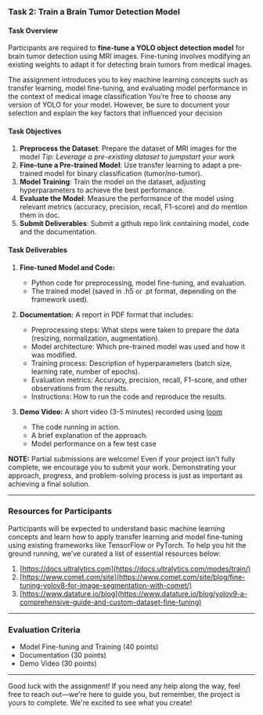 ### **Task 2: Train a Brain Tumor Detection Model**

#### **Task Overview**

Participants are required to **fine-tune a YOLO object detection model** for brain tumor detection using MRI images. Fine-tuning involves modifying an existing weights to adapt it for detecting brain tumors from medical images.

The assignment introduces you to key machine learning concepts such as transfer learning, model fine-tuning, and evaluating model performance in the context of medical image classification You’re free to choose any version of YOLO for your model. However, be sure to document your selection and explain the key factors that influenced your decision
#### **Task Objectives**

1. **Preprocess the Dataset**: Prepare the dataset of MRI images for the model
	*Tip: Leverage a pre-existing dataset to jumpstart your work*
2. **Fine-tune a Pre-trained Model**: Use transfer learning to adapt a pre-trained model for binary classification (tumor/no-tumor).
3. **Model Training**: Train the model on the dataset, adjusting hyperparameters to achieve the best performance.
4. **Evaluate the Model**: Measure the performance of the model using relevant metrics (accuracy, precision, recall, F1-score) and do mention them in doc.
5. **Submit Deliverables**: Submit a github repo link containing model, code and the documentation.
#### **Task Deliverables**

1. **Fine-tuned Model and Code:**
	* Python code for preprocessing, model fine-tuning, and evaluation.
	* The trained model (saved in .h5 or .pt format, depending on the framework used).

2. **Documentation:** A report in PDF format that includes:
	* Preprocessing steps: What steps were taken to prepare the data (resizing, normalization, augmentation).
	* Model architecture: Which pre-trained model was used and how it was modified.
	* Training process: Description of hyperparameters (batch size, learning rate, number of epochs).
	* Evaluation metrics: Accuracy, precision, recall, F1-score, and other observations from the results.
	* Instructions: How to run the code and reproduce the results.

3. **Demo Video:** A short video (3-5 minutes) recorded using [loom](https://www.loom.com/)
	* The code running in action.
	* A brief explanation of the approach.
	* Model performance on a few test case

**NOTE:** Partial submissions are welcome! Even if your project isn't fully complete, we encourage you to submit your work. Demonstrating your approach, progress, and problem-solving process is just as important as achieving a final solution.

---
### **Resources for Participants**

Participants will be expected to understand basic machine learning concepts and learn how to apply transfer learning and model fine-tuning using existing frameworks like TensorFlow or PyTorch. To help you hit the ground running, we’ve curated a list of essential resources below:
1. [https://docs.ultralytics.com](https://docs.ultralytics.com/modes/train/)
2. [https://www.comet.com/site](https://www.comet.com/site/blog/fine-tuning-yolov8-for-image-segmentation-with-comet/)
3. [https://www.datature.io/blog](https://www.datature.io/blog/yolov9-a-comprehensive-guide-and-custom-dataset-fine-tuning)
---
### **Evaluation Criteria**
- Model Fine-tuning and Training (40 points)
- Documentation (30 points)
- Demo Video (30 points)
---
Good luck with the assignment! If you need any help along the way, feel free to reach out—we're here to guide you, but remember, the project is yours to complete. We're excited to see what you create!
